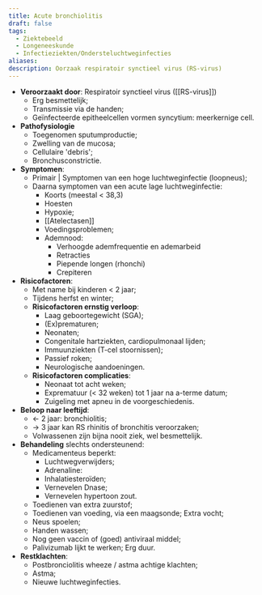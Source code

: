 ```yaml
---
title: Acute bronchiolitis
draft: false
tags:
  - Ziektebeeld
  - Longeneeskunde
  - Infectieziekten/Ondersteluchtweginfecties
aliases: 
description: Oorzaak respiratoir synctieel virus (RS-virus)
---
```


- **Veroorzaakt door**: Respiratoir synctieel virus ([[RS-virus]])
	- Erg besmettelijk;
	- Transmissie via de handen;
	- Geïnfecteerde epitheelcellen vormen syncytium: meerkernige cell. 
- **Pathofysiologie**
	- Toegenomen sputumproductie;
	- Zwelling van de mucosa;
	- Cellulaire 'debris';
	- Bronchusconstrictie.
- **Symptomen**:
	- Primair | Symptomen van een hoge luchtweginfectie (loopneus);
	- Daarna symptomen van een acute lage luchtweginfectie:
		- Koorts (meestal < 38,3)
		- Hoesten
		- Hypoxie;
		- [[Atelectasen]]
		- Voedingsproblemen;
		- Ademnood: 
			- Verhoogde ademfrequentie en ademarbeid
			- Retracties
			- Piepende longen (rhonchi)
			- Crepiteren
- **Risicofactoren**: 
	- Met name bij kinderen < 2 jaar; 
	- Tijdens herfst en winter;
	- **Risicofactoren ernstig verloop**:
		- Laag geboortegewicht (SGA);
		- (Ex)prematuren;
		- Neonaten;
		- Congenitale hartziekten, cardiopulmonaal lijden; 
		- Immuunziekten (T-cel stoornissen);
		- Passief roken;
		- Neurologische aandoeningen.
	- **Risicofactoren complicaties**:
		- Neonaat tot acht weken;
		- Exprematuur (< 32 weken) tot 1 jaar na a-terme datum;
		- Zuigeling met apneu in de voorgeschiedenis.
- **Beloop naar leeftijd**:
	- <- 2 jaar: bronchiolitis;
	- -> 3 jaar kan RS rhinitis of bronchitis veroorzaken;
	- Volwassenen zijn bijna nooit ziek, wel besmettelijk. 
- **Behandeling** slechts ondersteunend:
	- Medicamenteus beperkt:
		- Luchtwegverwijders;
		- Adrenaline:
		- Inhalatiesteroïden;
		- Vernevelen Dnase;
		- Vernevelen hypertoon zout.
	- Toedienen van extra zuurstof;
	- Toedienen van voeding, via een maagsonde; Extra vocht;
	- Neus spoelen;
	- Handen wassen;
	- Nog geen vaccin of (goed) antiviraal middel;
	- Palivizumab lijkt te werken; Erg duur. 
- **Restklachten**: 
	- Postbronciolitis wheeze / astma achtige klachten;
	- Astma;
	- Nieuwe luchtweginfecties.
